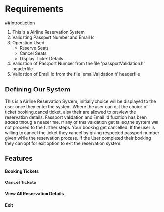 # Requirements

##Introduction

1. This is a Airline Reservation System
2. Validating Passport Number and Email Id
3. Operation Used
   - Reserve Seats
   - Cancel Seats
   - Display Ticket Details
4. Validation of Passport Number from the file 'passportValidation.h' headerfile
5. Validation of Email Id from the file 'emailValidation.h' headerfile


## Defining Our System
 
 This is a Airline Reservation System, initially choice will be displayed to the user once they enter the system. Where the user can opt the choice of ticket booking,cancel ticket, also their are allowed to preview the reservation details. Passport validation and Email Id fucntion has been added throug a header file. If any of this validation get failed,the system will not proceed to the further steps. Your booking get cancelled. If the user is willing to cancel the ticket they cancel by giving respected passport number given while the reservation process. If the User completed their booking they can opt for exit option to exit the reservation system.


## Features
  
#### Booking Tickets
#### Cancel Tickets
#### View All Reservation Details
#### Exit
  
  
